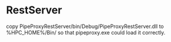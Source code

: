 # RestServer
copy PipeProxyRestServer/bin/Debug/PipeProxyRestServer.dll to %HPC_HOME%/Bin/ so that pipeproxy.exe could load it correctly.
